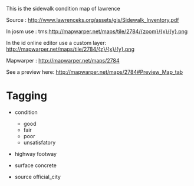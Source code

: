 This is the sidewalk condition map of lawrence

Source :
http://www.lawrenceks.org/assets/gis/Sidewalk_Inventory.pdf

In josm use :
tms:http://mapwarper.net/maps/tile/2784/{zoom}/{x}/{y}.png

In the id online editor use a custom layer:
http://mapwarper.net/maps/tile/2784/{z}/{x}/{y}.png

Mapwarper :
http://mapwarper.net/maps/2784


See a preview here:
http://mapwarper.net/maps/2784#Preview_Map_tab

Tagging 
=======

* condition
  * good
  * fair
  * poor
  * unsatisfatory

* highway
  footway

* surface
  concrete

* source
  official_city
